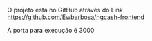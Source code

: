 O projeto está no GitHub através do Link
https://github.com/Ewbarbosa/ngcash-frontend

A porta para execução é 3000
